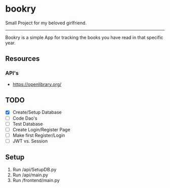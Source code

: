 
# bookry 


Small Project for my beloved girlfriend.

---

Bookry is a simple App for tracking the books you have read in that specific year.

## Resources
### API's
- https://openlibrary.org/

## TODO
- [x] Create/Setup Database
- [ ] Code Dao's
- [ ] Test Database
- [ ] Create Login/Register Page
- [ ] Make first Register/Login
- [ ] JWT vs. Session

## Setup

1. Run /api/SetupDB.py 
2. Run /api/main.py
3. Run /frontend/main.py

